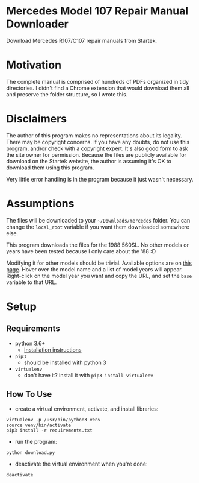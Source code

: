 # Mercedes Model 107 Repair Manual Downloader
Download Mercedes R107/C107 repair manuals from Startek.

# Motivation

The complete manual is comprised of hundreds of PDFs organized
in tidy directories. I didn't find a Chrome extension that
would download them all and preserve the folder structure,
so I wrote this.

# Disclaimers

The author of this program makes no representations about its legality.
There may be copyright concerns. If you have any doubts, 
do not use this program, and/or check with a 
copyright expert. 
It's also good form to ask the site owner for
permission.
Because the files are publicly available for download on
the Startek website, the author is assuming it's OK to
download them using this program.

Very little error handling is in the program because it just
wasn't necessary.

# Assumptions

The files will be downloaded to your `~/Downloads/mercedes` folder. You can change
the `local_root` variable if you want them downloaded somewhere else.

This program downloads the files for the 1988 560SL. No other models or years
have been tested because I only care about the '88 :D

Modifying it for other models should be trivial. Available options are on 
[this page](https://www.startekinfo.com/StarTek/outside/11883/?requestedDocId=11883). 
Hover over the model name and a list of model years will appear. Right-click on the
model year you want and copy the URL, and set the `base` variable to that URL.

# Setup

## Requirements

* python 3.6+
  * [Installation instructions](https://www.python.org/downloads/)
* `pip3` 
  * should be installed with python 3
* `virtualenv` 
  * don't have it? install it with `pip3 install virtualenv`

## How To Use

* create a virtual environment, activate, and install libraries:
```
virtualenv -p /usr/bin/python3 venv
source venv/bin/activate
pip3 install -r requirements.txt
```

* run the program:
```
python download.py
```

* deactivate the virtual environment when you're done:
```
deactivate
```
